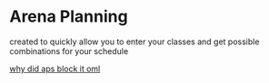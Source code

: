 # Arena Planning 
created to quickly allow you to enter your classes and get possible combinations for your schedule


[why did aps block it oml](https://arenaplanningg.github.io/)
